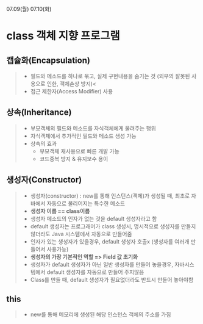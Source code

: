 07.09(월) 07.10(화)


class 객체 지향 프로그램
=======

## **캡슐화(Encapsulation)**
>  - 필드와 메소드를 하나로 묶고, 실제 구현내용을 숨기는 것
>    (외부의 잘못된 사용으로 인한, 객체손상 방지)<
>  - 접근 제한자(Access Modifier) 사용

## **상속(Inheritance)**
>  - 부모객체의 필드와 메소드를 자식객체에게 물려주는 행위
>  - 자식객체에서 추가적인 필드와 메소드 생성 가능
>  - 상속의 효과
>    + 부모객체 재사용으로 빠른 개발 가능
>    + 코드중복 방지 & 유지보수 용이

## **생성자(Constructor)**
>  - 생성자(constructor) : new를 통해 인스턴스(객체)가 생성될 때, 최초로 자바에서 자동으로 불리어지는 특수한 메소드
>  - **생성자 이름 == class이름**
>  - 생성자 메소드의 인자가 없는 것을 default 생성자라고 함
>  - default 생성자는 프로그래머가 class 생성시, 명시적으로 생성자를 만들지 않더라도 Java 시스템에서 자동으로 만들어줌
>  - 인자가 있는 생성자가 있을경우, default 생성자 호출x
    (생성자를 여러개 만들어서 사용가능)
>  - **생성자의 가장 기본적인 역할 => Field 값 초기화**
>  - 생성자가 default 생성자가 아닌 일반 생성자를 만들어 놓을경우, 자바시스템에서 default 생성자를 자동으로 만들어 주지않음
>  - Class를 만들 때, default 생성자가 필요없더라도 반드시 만들어 놓아야함


## **this**
>  - new를 통해 메모리에 생성된 해당 인스턴스 객체의 주소를 가짐

